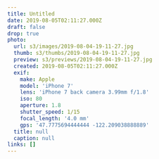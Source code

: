 ```yaml
---
title: Untitled
date: 2019-08-05T02:11:27.000Z
draft: false
drop: true
photo:
  url: s3/images/2019-08-04-19-11-27.jpg
  thumb: s3/thumbs/2019-08-04-19-11-27.jpg
  preview: s3/previews/2019-08-04-19-11-27.jpg
  created: 2019-08-05T02:11:27.000Z
  exif:
    make: Apple
    model: 'iPhone 7'
    lens: 'iPhone 7 back camera 3.99mm f/1.8'
    iso: 80
    aperture: 1.8
    shutter_speed: 1/15
    focal_length: '4.0 mm'
    gps: '47.7775694444444 -122.209038888889'
  title: null
  caption: null
links: []
---
```

